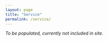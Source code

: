 ```yaml
---
layout: page
title: "Service"
permalink: /service/
---
```


_To be populated, currently not included in site._